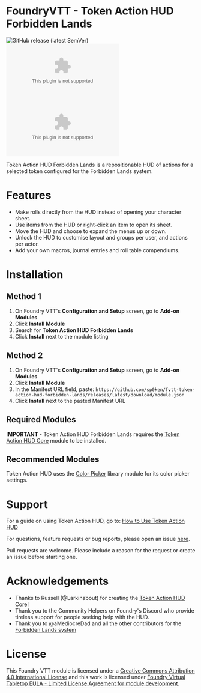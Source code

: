 # FoundryVTT - Token Action HUD Forbidden Lands
![GitHub release (latest SemVer)](https://img.shields.io/github/v/release/sp0ken/token-action-hud-forbidden-lands?style=for-the-badge) 
![GitHub Releases](https://img.shields.io/github/downloads/sp0ken/token-action-hud-forbidden-lands/latest/module.zip?style=for-the-badge) 
![GitHub All Releases](https://img.shields.io/github/downloads/sp0ken/token-action-hud-forbidden-lands/module.zip?style=for-the-badge&label=Downloads+total)    

Token Action HUD Forbidden Lands is a repositionable HUD of actions for a selected token configured for the Forbidden Lands system.

# Features
- Make rolls directly from the HUD instead of opening your character sheet.
- Use items from the HUD or right-click an item to open its sheet.
- Move the HUD and choose to expand the menus up or down.
- Unlock the HUD to customise layout and groups per user, and actions per actor.
- Add your own macros, journal entries and roll table compendiums.

# Installation

## Method 1
1. On Foundry VTT's **Configuration and Setup** screen, go to **Add-on Modules**
2. Click **Install Module**
3. Search for **Token Action HUD Forbidden Lands** 
4. Click **Install** next to the module listing

## Method 2
1. On Foundry VTT's **Configuration and Setup** screen, go to **Add-on Modules**
2. Click **Install Module**
3. In the Manifest URL field, paste: `https://github.com/sp0ken/fvtt-token-action-hud-forbidden-lands/releases/latest/download/module.json`
4. Click **Install** next to the pasted Manifest URL

## Required Modules

**IMPORTANT** - Token Action HUD Forbidden Lands requires the [Token Action HUD Core](https://foundryvtt.com/packages/token-action-hud-core) module to be installed.

## Recommended Modules
Token Action HUD uses the [Color Picker](https://foundryvtt.com/packages/color-picker) library module for its color picker settings.

# Support

For a guide on using Token Action HUD, go to: [How to Use Token Action HUD](https://github.com/Larkinabout/fvtt-token-action-hud-core/wiki/How-to-Use-Token-Action-HUD)

For questions, feature requests or bug reports, please open an issue [here](https://github.com/Larkinabout/fvtt-token-action-hud-core/issues).

Pull requests are welcome. Please include a reason for the request or create an issue before starting one.

# Acknowledgements

* Thanks to Russell (@Larkinabout) for creating the [Token Action HUD Core](https://foundryvtt.com/packages/token-action-hud-core)!
* Thank you to the Community Helpers on Foundry's Discord who provide tireless support for people seeking help with the HUD.
* Thank you to @aMediocreDad and all the other contributors for the [Forbidden Lands system](https://github.com/fvtt-fria-ligan/forbidden-lands-foundry-vtt)

# License

This Foundry VTT module is licensed under a [Creative Commons Attribution 4.0 International License](https://creativecommons.org/licenses/by/4.0/) and this work is licensed under [Foundry Virtual Tabletop EULA - Limited License Agreement for module development](https://foundryvtt.com/article/license/).